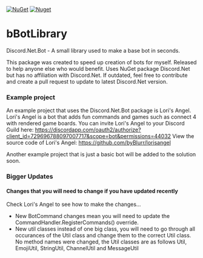 [![NuGet](https://img.shields.io/nuget/v/Discord.Net.Bot)](https://www.nuget.org/packages/Discord.Net.Bot/)
[![Nuget](https://img.shields.io/nuget/dt/Discord.Net.Bot)](https://www.nuget.org/packages/Discord.Net.Bot/)

# bBotLibrary
Discord.Net.Bot - A small library used to make a base bot in seconds.

This package was created to speed up creation of bots for myself. Released to help anyone else who would benefit. Uses NuGet package Discord.Net but has no affiliation with Discord.Net. If outdated, feel free to contribute and create a pull request to update to latest Discord.Net version.

### Example project
An example project that uses the Discord.Net.Bot package is Lori's Angel. Lori's Angel is a bot that adds fun commands and games such as connect 4 with rendered game boards. You can invite Lori's Angel to your Discord Guild here: https://discordapp.com/oauth2/authorize?client_id=729696788097007717&scope=bot&permissions=44032
View the source code of Lori's Angel: https://github.com/byBlurr/lorisangel

Another example project that is just a basic bot will be added to the solution soon.

### Bigger Updates
#### Changes that you will need to change if you have updated recently
Check Lori's Angel to see how to make the changes...
- New BotCommand changes mean you will need to update the CommandHandler.RegisterCommands() override.
- New util classes instead of one big class, you will need to go through all occurances of the Util class and change them to the correct Util class. No method names were changed, the Util classes are as follows Util, EmojiUtil, StringUtil, ChannelUtil and MessageUtil
